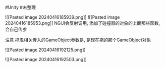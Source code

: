 #Unity #未整理 

![[Pasted image 20240416185939.png]]
![[Pasted image 20240416185953.png]]
NGUI会反射调用, 添加了碰撞器的对象的上面那些函数,  会自己传参

 注意
 拖曳相关传入的GameObject参数是, 是现在拖的那个GameObject对象
 
 ![[Pasted image 20240416192125.png]]

![[Pasted image 20240416192503.png]]

